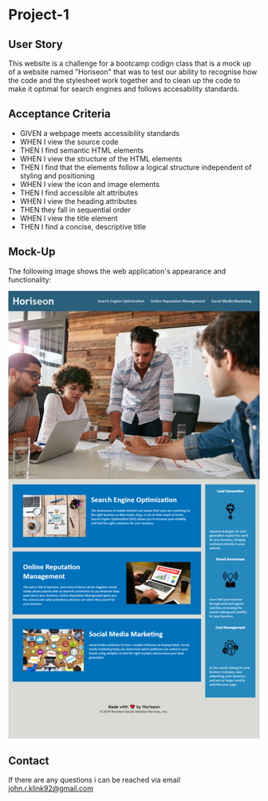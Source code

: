 # Project-1

## User Story

This website is a challenge for a bootcamp codign class that is a mock up of a website named "Horiseon" that was to test our ability to recognise how the code and the stylesheet work together and to clean up the code to make it optimal for search engines and follows accesability standards.


## Acceptance Criteria


* GIVEN a webpage meets accessibility standards
* WHEN I view the source code
* THEN I find semantic HTML elements
* WHEN I view the structure of the HTML elements
* THEN I find that the elements follow a logical structure independent of styling and positioning
* WHEN I view the icon and image elements
* THEN I find accessible alt attributes
* WHEN I view the heading attributes
* THEN they fall in sequential order
* WHEN I view the title element
* THEN I find a concise, descriptive title




## Mock-Up

The following image shows the web application's appearance and functionality:

![Screenshot](assets/images/website-screenshot.png)

## Contact

If there are any questions i can be reached via email john.r.klink92@gmail.com

